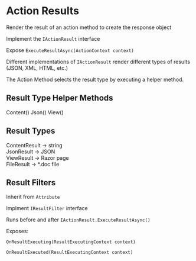 # Action Results

Render the result of an action method to create the response object

Implement the `IActionResult` interface

Expose `ExecuteResultAsync(ActionContext context)`

Different implementations of `IActionResult` render different types of results (JSON, XML, HTML, etc.)

The Action Method selects the result type by executing a helper method.

## Result Type Helper Methods
Content()
Json()
View()

## Result Types
ContentResult -> string  
JsonResult -> JSON  
ViewResult -> Razor page  
FileResult -> *.doc file  

## Result Filters

Inherit from `Attribute`

Implment `IResultFilter` interface

Runs before and after `IActionResult.ExecuteResultAsync()`

Exposes:

`OnResultExecuting(ResultExecutingContext context)`

`OnResultExecuted(ResultExecutingContext context)`